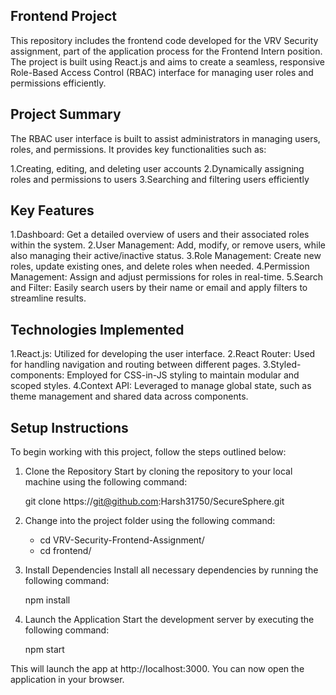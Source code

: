 ## Frontend Project
This repository includes the frontend code developed for the VRV Security assignment, part of the application process for the Frontend Intern position. The project is built using React.js and aims to create a seamless, responsive Role-Based Access Control (RBAC) interface for managing user roles and permissions efficiently.

## Project Summary
The RBAC user interface is built to assist administrators in managing users, roles, and permissions. It provides key functionalities such as:

1.Creating, editing, and deleting user accounts
2.Dynamically assigning roles and permissions to users
3.Searching and filtering users efficiently

## Key Features
1.Dashboard: Get a detailed overview of users and their associated roles within the system.
2.User Management: Add, modify, or remove users, while also managing their active/inactive status.
3.Role Management: Create new roles, update existing ones, and delete roles when needed.
4.Permission Management: Assign and adjust permissions for roles in real-time.
5.Search and Filter: Easily search users by their name or email and apply filters to streamline results.

## Technologies Implemented
1.React.js: Utilized for developing the user interface.
2.React Router: Used for handling navigation and routing between different pages.
3.Styled-components: Employed for CSS-in-JS styling to maintain modular and scoped styles.
4.Context API: Leveraged to manage global state, such as theme management and shared data across components.

## Setup Instructions
To begin working with this project, follow the steps outlined below:

1. Clone the Repository
Start by cloning the repository to your local machine using the following command:
     
    git clone https://git@github.com:Harsh31750/SecureSphere.git
        

2. Change into the project folder using the following command:

    - cd VRV-Security-Frontend-Assignment/ 
    - cd frontend/


3. Install Dependencies
Install all necessary dependencies by running the following command:

    npm install
  
4. Launch the Application
Start the development server by executing the following command:

    npm start


This will launch the app at http://localhost:3000. You can now open the application in your browser.
